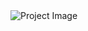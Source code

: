 <img src="https://i.ibb.co/8PVp5HD/your-image.png" alt="Project Image" style="max-width: 100%; height: auto;">

